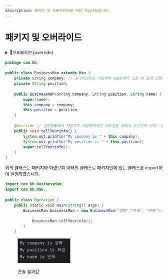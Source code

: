 ```yaml
---
description: 패키지 및 오버라이드에 대한 학습내용입니다.
---
```


# 패키지 및 오버라이드



<details>

<summary>📖오버라이드(override)</summary>

하위 클래스

</details>

```java
package com.kb;

public class BusinessMan extends Man {
    private String company; // 프라이빗으로 지정하여 main에서 고칠 수 없게 만들어 놓음.
    private String position;

    public BusinessMan(String company, String position, String name) {
        super(name);
        this.company = company;
        this.position = position;
    }

    @Override // 컴파일러에서 자동으로 사용되어지긴 가독성을 위해서 쓰는것이 낫다. 상위 클래스 정의를 재정의한 코드라고 알려주는 것.
    public void tellYourinfo() {
        System.out.println("My company is " + this.company);
        System.out.println("My position is " + this.position);
        super.tellYourinfo();
    }
}
```

위의 클래스는 패키지화 하였으며 아래의 클래스로 패키지안에 있는 클래스를 import하여 실행하였습니다.

```java
import com.kb.BusinessMan;
import com.kb.Man;

public class Operation {
    public static void main(String[] args) {
        BusinessMan businessMan = new BusinessMan("경북","학생", "민욱");
        
            businessMan.tellYourinfo();
        }
    }
```

<figure><img src="../../../.gitbook/assets/image.png" alt=""><figcaption><p>콘솔 결과값</p></figcaption></figure>
